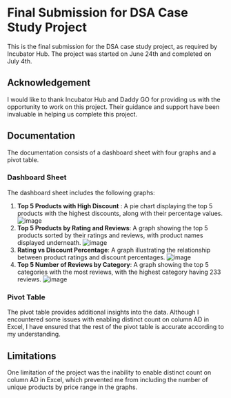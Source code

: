 #  Final Submission for DSA Case Study Project
This is the final submission for the DSA case study project, as required by Incubator Hub. The project was started on June 24th and completed on July 4th.

## Acknowledgement
I would like to thank Incubator Hub and Daddy GO for providing us with the opportunity to work on this project. Their guidance and support have been invaluable in helping us complete this project.

## Documentation
The documentation consists of a dashboard sheet with four graphs and a pivot table.

### Dashboard Sheet
The dashboard sheet includes the following graphs:

1. **Top 5 Products with High Discount** : A pie chart displaying the top 5 products with the highest discounts, along with their percentage values.
![image](https://github.com/user-attachments/assets/9d52ff0f-a8c7-437f-939d-4578128a297b)
2. **Top 5 Products by Rating and Reviews**: A graph showing the top 5 products sorted by their ratings and reviews, with product names displayed underneath.
![image](https://github.com/user-attachments/assets/56b02c0b-55c2-49e4-b0ab-940415a2e61c)
3. **Rating vs Discount Percentage**: A graph illustrating the relationship between product ratings and discount percentages.
![image](https://github.com/user-attachments/assets/e36210ec-52eb-49a6-8cf5-38b74a401fad)
4. **Top 5 Number of Reviews by Category**: A graph showing the top 5 categories with the most reviews, with the highest category having 233 reviews.
![image](https://github.com/user-attachments/assets/cce5104d-0e83-4aa8-be7e-70017eff61b8)

### Pivot Table
The pivot table provides additional insights into the data. Although I encountered some issues with enabling distinct count on column AD in Excel, I have ensured that the rest of the pivot table is accurate according to my understanding.

## Limitations
One limitation of the project was the inability to enable distinct count on column AD in Excel, which prevented me from including the number of unique products by price range in the graphs.
